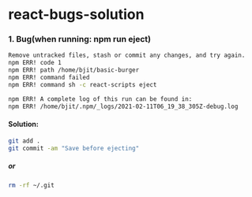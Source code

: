 # react-bugs-solution
### 1. Bug(when running: npm run eject)
```sh
Remove untracked files, stash or commit any changes, and try again.
npm ERR! code 1
npm ERR! path /home/bjit/basic-burger
npm ERR! command failed
npm ERR! command sh -c react-scripts eject

npm ERR! A complete log of this run can be found in:
npm ERR! /home/bjit/.npm/_logs/2021-02-11T06_19_38_305Z-debug.log
```

#### Solution:
```sh
git add .
git commit -am "Save before ejecting"

```
##### or
```sh
rm -rf ~/.git
```


